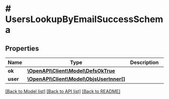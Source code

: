# # UsersLookupByEmailSuccessSchema

## Properties

Name | Type | Description | Notes
------------ | ------------- | ------------- | -------------
**ok** | [**\OpenAPI\Client\Model\DefsOkTrue**](DefsOkTrue.md) |  |
**user** | [**\OpenAPI\Client\Model\ObjsUserInner[]**](ObjsUserInner.md) |  |

[[Back to Model list]](../../README.md#models) [[Back to API list]](../../README.md#endpoints) [[Back to README]](../../README.md)
